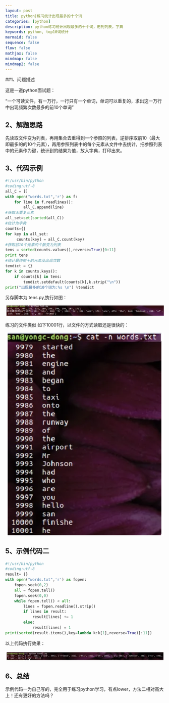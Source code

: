 ```yaml
---
layout: post
title: python|练习统计出现最多的十个词
categories: [python]
description: python练习统计出现最多的十个词，用到列表，字典
keywords: python, top10词统计
mermaid: false
sequence: false
flow: false
mathjax: false
mindmap: false
mindmap2: false
---
```



##1、问题描述

这是一道python面试题：

“一个可读文件，有一万行，一行只有一个单词，单词可以重复的，求出这一万行中出现频繁次数最多的前10个单词”

## 2、解题思路

 先读取文件变为列表，再用集合去重得到一个参照的列表，逆排序取前10（最大即最多的的10个元素），再用参照列表中的每个元素从文件中去统计，把参照列表中的元素作为键，统计到的结果为值，放入字典，打印出来。

## 3、代码示例

```python
#!/usr/bin/python
#coding:utf-8
all_C = []
with open("words.txt",'r') as f:
    for line in f.readlines():
        all_C.append(line)
#获取无重复元素
all_set=set(sorted(all_C))
#统计为字典
counts={}
for key in all_set:
     counts[key] = all_C.count(key)
#获取前10个元素的个数变为列表
tens = sorted(counts.values(),reverse=True)[0:11]
print tens
#统计最终前十的元素及出现次数
tendict = {}
for k in counts.keys():
    if counts[k] in tens:
        tendict.setdefault(counts[k],k.strip("\n"))
print("出现最多的10个词为:%s \n") %tendict
```

另存脚本为:tens.py,执行如图：

![202407230601.png](/images/202407230601.png)

练习的文件类似 如下10001行，以文件的方式读取还是很快的：

![202407230602.png](/images/202407230602.png)

## 5、示例代码二

```python
#!/usr/bin/python
#coding:utf-8
result= {}
with open("words.txt",'r') as fopen:
    fopen.seek(0,2)
    all = fopen.tell()
    fopen.seek(0,0)
    while fopen.tell() < all:
        lines = fopen.readline().strip()
        if lines in result:
            result[lines] += 1
        else:
            result[lines] = 1
print(sorted(result.items(),key=lambda k:k[1],reverse=True)[:11])
```

以上代码执行效果：

![202407230603.png](/images/202407230603.png)

## 6、总结

示例代码一为自己写的，完全用于练习python学习，有点lower，方法二相对高大上！还有更好的方法吗？
